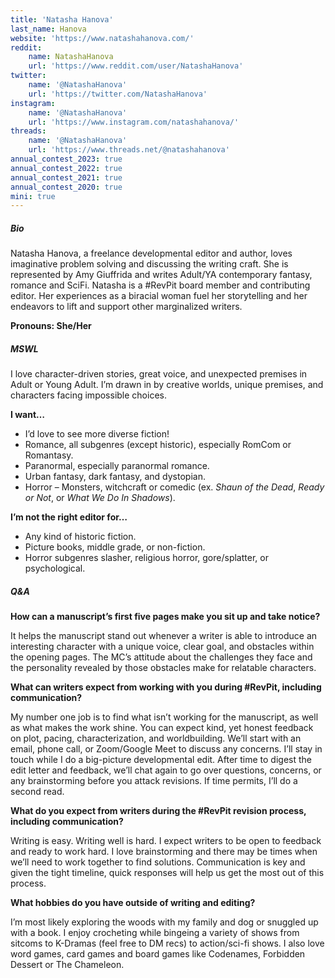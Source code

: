 ```yaml
---
title: 'Natasha Hanova'
last_name: Hanova
website: 'https://www.natashahanova.com/'
reddit:
    name: NatashaHanova
    url: 'https://www.reddit.com/user/NatashaHanova'
twitter:
    name: '@NatashaHanova'
    url: 'https://twitter.com/NatashaHanova'
instagram:
    name: '@NatashaHanova'
    url: 'https://www.instagram.com/natashahanova/'
threads:
    name: '@NatashaHanova'
    url: 'https://www.threads.net/@natashahanova'
annual_contest_2023: true
annual_contest_2022: true
annual_contest_2021: true
annual_contest_2020: true
mini: true
---
```


##### Bio

Natasha Hanova, a freelance developmental editor and author, loves imaginative problem solving and discussing the writing craft. She is represented by Amy Giuffrida and writes Adult/YA contemporary fantasy, romance and SciFi. Natasha is a #RevPit board member and contributing editor. Her experiences as a biracial woman fuel her storytelling and her endeavors to lift and support other marginalized writers.

**Pronouns: She/Her**

##### MSWL

I love character-driven stories, great voice, and unexpected premises in Adult or Young Adult. I’m drawn in by creative worlds, unique premises, and characters facing impossible choices.

**I want…**
 * I’d love to see more diverse fiction!
 * Romance, all subgenres (except historic), especially RomCom or Romantasy.
 * Paranormal, especially paranormal romance.
 * Urban fantasy, dark fantasy, and dystopian.
 * Horror – Monsters, witchcraft or comedic (ex. _Shaun of the Dead_, _Ready or Not_, or _What
We Do In Shadows_).

**I’m not the right editor for…**
 * Any kind of historic fiction.
 * Picture books, middle grade, or non-fiction.
 * Horror subgenres slasher, religious horror, gore/splatter, or psychological.

##### Q&A

**How can a manuscript’s first five pages make you sit up and take notice?**

It helps the manuscript stand out whenever a writer is able to introduce an interesting character with a unique voice, clear goal, and obstacles within the opening pages. The MC’s attitude about the challenges they face and the personality revealed by those obstacles make for relatable characters.

**What can writers expect from working with you during #RevPit, including communication?**

My number one job is to find what isn’t working for the manuscript, as well as what makes the work shine. You can expect kind, yet honest feedback on plot, pacing, characterization, and worldbuilding. We’ll start with an email, phone call, or Zoom/Google Meet to discuss any concerns. I’ll stay in touch while I do a big-picture developmental edit. After time to digest the edit letter and feedback, we’ll chat again to go over questions, concerns, or any brainstorming before you attack revisions. If time permits, I’ll do a second read.

**What do you expect from writers during the #RevPit revision process, including communication?**

Writing is easy. Writing well is hard. I expect writers to be open to feedback and ready to work hard. I love brainstorming and there may be times when we’ll need to work together to find solutions. Communication is key and given the tight timeline, quick responses will help us get the most out of this process.
 
**What hobbies do you have outside of writing and editing?**

I’m most likely exploring the woods with my family and dog or snuggled up with a book. I enjoy crocheting while bingeing a variety of shows from sitcoms to K-Dramas (feel free to DM recs) to action/sci-fi shows. I also love word games, card games and board games like Codenames, Forbidden Dessert or The Chameleon.